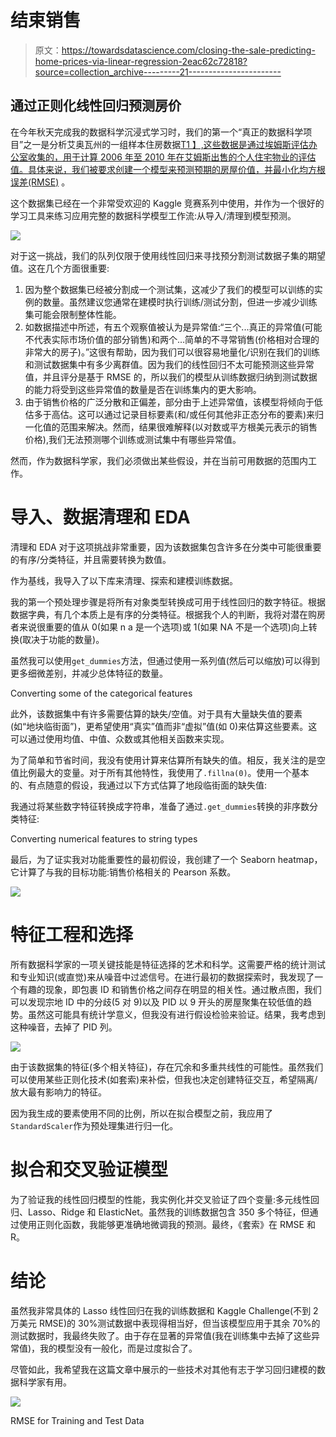 # 结束销售

> 原文：<https://towardsdatascience.com/closing-the-sale-predicting-home-prices-via-linear-regression-2eac62c72818?source=collection_archive---------21----------------------->

## 通过正则化线性回归预测房价

在今年秋天完成我的数据科学沉浸式学习时，我们的第一个“真正的数据科学项目”之一是分析艾奥瓦州的一组样本住房数据[T1 】,这些数据是通过埃姆斯评估办公室收集的，用于计算 2006 年至 2010 年在艾姆斯出售的个人住宅物业的评估值。具体来说，我们被要求创建一个模型来预测预期的房屋价值，并最小化](http://jse.amstat.org/v19n3/decock/DataDocumentation.txt)[均方根误差(RMSE)](http://statweb.stanford.edu/~susan/courses/s60/split/node60.html) 。

这个数据集已经在一个非常受欢迎的 Kaggle 竞赛系列中使用，并作为一个很好的学习工具来练习应用完整的数据科学模型工作流:从导入/清理到模型预测。

![](img/1d5092c3f78d16bd36bcf47ead93df77.png)

对于这一挑战，我们的队列仅限于使用线性回归来寻找预分割测试数据子集的期望值。这在几个方面很重要:

1.  因为整个数据集已经被分割成一个测试集，这减少了我们的模型可以训练的实例的数量。虽然建议您通常在建模时执行训练/测试分割，但进一步减少训练集可能会限制整体性能。
2.  如数据描述中所述，有五个观察值被认为是异常值:“三个...真正的异常值(可能不代表实际市场价值的部分销售)和两个…简单的不寻常销售(价格相对合理的非常大的房子)。”这很有帮助，因为我们可以很容易地量化/识别在我们的训练和测试数据集中有多少离群值。因为我们的线性回归不太可能预测这些异常值，并且评分是基于 RMSE 的，所以我们的模型从训练数据归纳到测试数据的能力将受到这些异常值的数量是否在训练集内的更大影响。
3.  由于销售价格的广泛分散和正偏差，部分由于上述异常值，该模型将倾向于低估多于高估。这可以通过记录目标要素(和/或任何其他非正态分布的要素)来归一化值的范围来解决。然而，结果很难解释(以对数或平方根美元表示的销售价格),我们无法预测哪个训练或测试集中有哪些异常值。

然而，作为数据科学家，我们必须做出某些假设，并在当前可用数据的范围内工作。

# 导入、数据清理和 EDA

清理和 EDA 对于这项挑战非常重要，因为该数据集包含许多在分类中可能很重要的有序/分类特征，并且需要转换为数值。

作为基线，我导入了以下库来清理、探索和建模训练数据。

我的第一个预处理步骤是将所有对象类型转换成可用于线性回归的数字特征。根据数据字典，有几个本质上是有序的分类特征。根据我个人的判断，我将对潜在购房者来说很重要的值从 0(如果 n a 是一个选项)或 1(如果 NA 不是一个选项)向上转换(取决于功能的数量)。

虽然我可以使用`get_dummies`方法，但通过使用一系列值(然后可以缩放)可以得到更多细微差别，并减少总体特征的数量。

Converting some of the categorical features

此外，该数据集中有许多需要估算的缺失/空值。对于具有大量缺失值的要素(如“地块临街面”)，更希望使用“真实”值而非“虚拟”值(如 0)来估算这些要素。这可以通过使用均值、中值、众数或其他相关函数来实现。

为了简单和节省时间，我没有使用计算来估算所有缺失的值。相反，我关注的是空值比例最大的变量。对于所有其他特性，我使用了`.fillna(0)`。使用一个基本的、有点随意的假设，我通过以下方式估算了地段临街面的缺失值:

我通过将某些数字特征转换成字符串，准备了通过`.get_dummies`转换的非序数分类特征:

Converting numerical features to string types

最后，为了证实我对功能重要性的最初假设，我创建了一个 Seaborn heatmap，它计算了与我的目标功能:销售价格相关的 Pearson 系数。

![](img/789594ce29abe86c4a8a9a6d1ecb1dd9.png)

# 特征工程和选择

所有数据科学家的一项关键技能是特征选择的艺术和科学。这需要严格的统计测试和专业知识(或直觉)来从噪音中过滤信号。在进行最初的数据探索时，我发现了一个有趣的现象，即包裹 ID 和销售价格之间存在明显的相关性。通过散点图，我们可以发现宗地 ID 中的分歧(5 对 9)以及 PID 以 9 开头的房屋聚集在较低值的趋势。虽然这可能具有统计学意义，但我没有进行假设检验来验证。结果，我考虑到这种噪音，去掉了 PID 列。

![](img/afb28ea321a8d8c0bfa74768388ed73f.png)

由于该数据集的特征(多个相关特征)，存在冗余和多重共线性的可能性。虽然我们可以使用某些正则化技术(如套索)来补偿，但我也决定创建特征交互，希望隔离/放大最有影响力的特征。

因为我生成的要素使用不同的比例，所以在拟合模型之前，我应用了`StandardScaler`作为预处理集进行归一化。

# 拟合和交叉验证模型

为了验证我的线性回归模型的性能，我实例化并交叉验证了四个变量:多元线性回归、Lasso、Ridge 和 ElasticNet。虽然我的训练数据包含 350 多个特征，但通过使用正则化函数，我能够更准确地微调我的预测。最终，《套索》在 RMSE 和 R。

# 结论

虽然我非常具体的 Lasso 线性回归在我的训练数据和 Kaggle Challenge(不到 2 万美元 RMSE)的 30%测试数据中表现得相当好，但当该模型应用于其余 70%的测试数据时，我最终失败了。由于存在显著的异常值(我在训练集中去掉了这些异常值)，我的模型没有一般化，而是过度拟合了。

尽管如此，我希望我在这篇文章中展示的一些技术对其他有志于学习回归建模的数据科学家有用。

![](img/e9b4dcaed902776fe34b9225d41e81c2.png)

RMSE for Training and Test Data